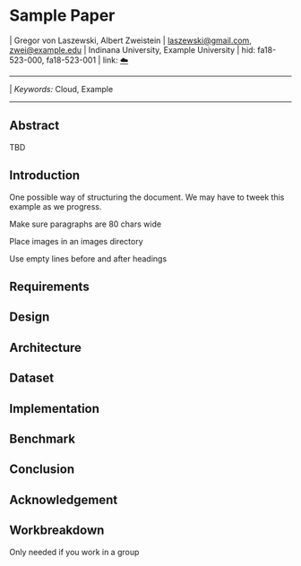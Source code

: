 # Sample Paper

| Gregor von Laszewski, Albert Zweistein
| laszewski@gmail.com, zwei@example.edu
| Indinana University, Example University
| hid: fa18-523-000, fa18-523-001
| link: [:cloud:](https://github.com/cloudmesh-community/proceedings-fa18/blob/master/project-paper/report.md)

---

| *Keywords:* Cloud, Example

---

## Abstract

TBD

## Introduction

One possible way of structuring the document.
We may have to tweek this example as we progress.

Make sure paragraphs are 80 chars wide 

Place images in an images directory

Use empty lines before and after headings

## Requirements

## Design 

## Architecture

## Dataset

## Implementation

## Benchmark

## Conclusion

## Acknowledgement

## Workbreakdown

Only needed if you work in a group

